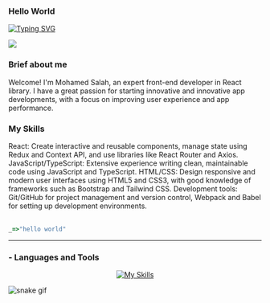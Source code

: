 <h3 align="left" color="0eb6f2">
  <span >Hello World </span><!--   <img  src="https://media.giphy.com/media/hvRJCLFzcasrR4ia7z/giphy.gif" width="25"> -->
</h3><!-- Typing SVG by DenverCoder1 - https://github.com/DenverCoder1/readme-typing-svg -->
<p align="left">
<div align="left">
<a href="https://git.io/typing-svg"><img src="https://readme-typing-svg.demolab.com?font=Fira+Code&pause=1000&color=6cc644&random=false&width=435&lines=i'm+mohamed+salah;i'm+frontend+devleoper+%5BNextjs%5D" alt="Typing SVG" /></a>

![](https://github-stats-alpha.vercel.app/api?username=mhmd-salah&cc=22272e&tc=37BCF6&ic=fff&bc=0000)

###
</div>
<div>
<h3>Brief about me</h3>
Welcome! I'm Mohamed Salah, an expert front-end developer in React library. I have a great passion for starting innovative and innovative app developments, with a focus on improving user experience and app performance.

<h3>My Skills</h3>
React: Create interactive and reusable components, manage state using Redux and Context API, and use libraries like React Router and Axios.
JavaScript/TypeScript: Extensive experience writing clean, maintainable code using JavaScript and TypeScript.
HTML/CSS: Design responsive and modern user interfaces using HTML5 and CSS3, with good knowledge of frameworks such as Bootstrap and Tailwind CSS.
Development tools: Git/GitHub for project management and version control, Webpack and Babel for setting up development environments.
</div>
<br>

```javascript
_=>"hello world"
```

---


### - Languages and Tools

<div  align="center">

[![My Skills](https://skillicons.dev/icons?i=cs,html,css,tailwind,sass,js,nodejs,ts,react,styledcomponents,redux,next,npm,git,github,vscode,postman)](https://skillicons.dev)
<br/>
</div>

![snake gif](https://github.com/mhmd-salah/mhmd-salah/blob/output/github-contribution-grid-snake.gif)

